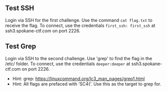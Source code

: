## Test SSH
Login via SSH for the first challenge. Use the command ``cat flag.txt`` to receive the flag. 
To connect, use the credentials ``first_ssh: first_ssh`` at ssh3.spokane-ctf.com on port 2226. 


## Test Grep
Login via SSH to the second challenge. Use 'grep' to find the flag in the /etc/ folder. To connect, use the credentials ``deeper:deeper`` at ssh3.spokane-ctf.com on port 2226.
- Hint: grep: https://linuxcommand.org/lc3_man_pages/grep1.html
- Hint: All flags are prefaced with ‘SC4{’. Use this as the target to grep for.


